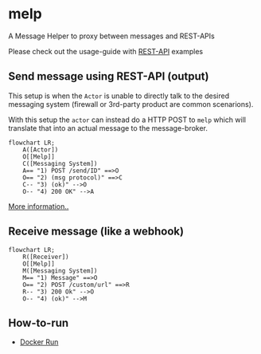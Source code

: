 # melp
A Message Helper to proxy between messages and REST-APIs

Please check out the usage-guide with [REST-API](./REST-API.md) examples

## Send message using REST-API (output)

This setup is when the `Actor` is unable to directly talk to the desired messaging system (firewall or 3rd-party product are common scenarions).

With this setup the `actor` can instead do a HTTP POST to `melp` which will translate that into an actual message to the message-broker.

```mermaid
flowchart LR;
    A([Actor])
    O[[Melp]]
    C([Messaging System])
    A== "1) POST /send/ID" ==>O
    O== "2) (msg protocol)" ==>C
    C-- "3) (ok)" -->O
    O-- "4) 200 OK" -->A
```

[More information..](./docs/REST-API.md)

## Receive message (like a webhook)

```mermaid
flowchart LR;
    R([Receiver])
    O[[Melp]]
    M([Messaging System])
    M== "1) Message" ==>O
    O== "2) POST /custom/url" ==>R
    R-- "3) 200 Ok" -->O
    O-- "4) (ok)" -->M
```

## How-to-run
* [Docker Run](examples/DOCKER.md)
